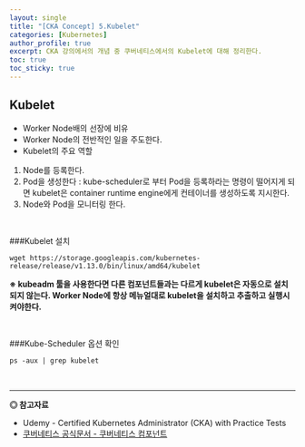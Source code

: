 ```yaml
---
layout: single
title: "[CKA Concept] 5.Kubelet"
categories: [Kubernetes]
author_profile: true
excerpt: CKA 강의에서의 개념 중 쿠버네티스에서의 Kubelet에 대해 정리한다. 
toc: true
toc_sticky: true
---
```


## Kubelet
- Worker Node배의 선장에 비유
- Worker Node의 전반적인 일을 주도한다.
- Kubelet의 주요 역할
1. Node를 등록한다.
2. Pod을 생성한다 : kube-scheduler로 부터 Pod을 등록하라는 명령이 떨어지게 되면 kubelet은 container runtime engine에게 컨테이너를 생성하도록 지시한다.
3. Node와 Pod을 모니터링 한다.

<br>

###Kubelet 설치

```shell
wget https://storage.googleapis.com/kubernetes-release/release/v1.13.0/bin/linux/amd64/kubelet
```
**※ kubeadm 툴을 사용한다면 다른 컴포넌트들과는 다르게 kubelet은 자동으로 설치되지 않는다. Worker Node에 항상 메뉴얼대로 kubelet을 설치하고 추출하고 실행시켜야한다.**

<br>

###Kube-Scheduler 옵션 확인

```shell
ps -aux | grep kubelet
```


<br>

------------------
**◎ 참고자료**
- Udemy - Certified Kubernetes Administrator (CKA) with Practice Tests
- [쿠버네티스 공식문서 - 쿠버네티스 컴포넌트](https://kubernetes.io/ko/docs/concepts/overview/components/)